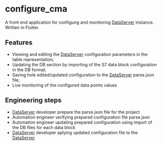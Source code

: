 # configure_cma

A front end application for configung and monitoring [DataServer][1] instance.
Written in Flutter.

## Features
 - Viewing and editing the [DataServer][1] configuration parameters in the table representation;
 - Updating the DB section by importing of the S7 data block configuration in the DB format;
 - Saving hole edited/updated configuration to the [DataServer][1] parse.json file;
 - Live monitoring of the configured data points values

## Engineering steps
 - [DataServer][1] developer prepare the parse.json file for the project
 - Automation engineer verifying prepared configuration file parse.json
 - Automation engineer updating prepared configuration using import of the DB files for each data block
 - [DataServer][1] developer aplying updated configuration file to the [DataServer][1]


[1]: https://github.com/a-givertzman/s7-data-server
